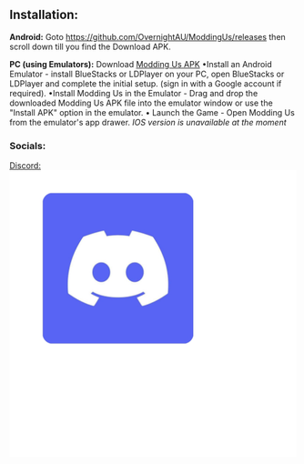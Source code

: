 ## Installation:
**Android:** Goto https://github.com/OvernightAU/ModdingUs/releases then scroll down till you find the Download APK.

**PC (using Emulators):** Download [Modding Us APK](https://github.com/OvernightAU/ModdingUs/releases)
•Install an Android Emulator - install BlueStacks or LDPlayer on your PC,
open BlueStacks or LDPlayer and complete the initial setup.
(sign in with a Google account if required).
•Install Modding Us in the Emulator - Drag and drop the downloaded Modding Us APK file into the emulator window or use the "Install APK" option in the emulator.
• Launch the Game - Open Modding Us from the emulator's app drawer.
*IOS version is unavailable at the moment*

### Socials:
[Discord:](https://discord.gg/HKsywMzSw6)
![Discord](https://github.com/Modding-Us/Modding-Us.github.io/blob/8bb8736ee54664fa5ea37f64845425423a82db64/Picsart_24-12-25_23-56-12-889.jpg)
